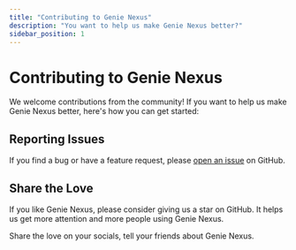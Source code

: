```yaml
---
title: "Contributing to Genie Nexus"
description: "You want to help us make Genie Nexus better?"
sidebar_position: 1
---
```


# Contributing to Genie Nexus

We welcome contributions from the community! If you want to help us make Genie Nexus better, here's how you can get started:

## Reporting Issues

If you find a bug or have a feature request, please [open an issue](https://github.com/danships/genie-nexus/issues) on GitHub.

## Share the Love

If you like Genie Nexus, please consider giving us a star on GitHub. It helps us get more attention and more people using Genie Nexus.

Share the love on your socials, tell your friends about Genie Nexus.
